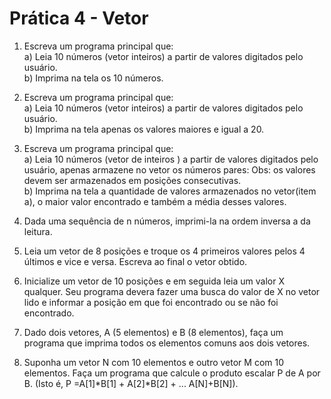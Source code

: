 # Prática 4 - Vetor

01. Escreva um programa principal que: <br>
a) Leia 10 números (vetor inteiros) a partir de valores digitados pelo usuário. <br>
b) Imprima na tela os 10 números.<br>

02. Escreva um programa principal que: <br>
a) Leia 10 números (vetor inteiros) a partir de valores digitados pelo usuário. <br>
b) Imprima na tela apenas os valores maiores e igual a 20. <br>

03. Escreva um programa principal que: <br> 
a) Leia 10 números (vetor de inteiros ) a partir de valores digitados pelo usuário, apenas armazene no
vetor os números pares: Obs: os valores devem ser armazenados em posições consecutivas. <br>
b) Imprima na tela a quantidade de valores armazenados no vetor(item a), o maior valor encontrado e
também a média desses valores. <br>

04. Dada uma sequência de n números, imprimi-la na ordem inversa a da leitura. <br>

05. Leia um vetor de 8 posições e troque os 4 primeiros valores pelos 4 últimos e vice e versa. Escreva ao
final o vetor obtido. <br>

06. Inicialize um vetor de 10 posições e em seguida leia um valor X qualquer. Seu programa devera fazer
uma busca do valor de X no vetor lido e informar a posição em que foi encontrado ou se não foi
encontrado. <br>

07. Dado dois vetores, A (5 elementos) e B (8 elementos), faça um programa que imprima todos os
elementos comuns aos dois vetores. <br>


8. Suponha um vetor N com 10 elementos e outro vetor M com 10 elementos. Faça um programa que
calcule o produto escalar P de A por B. (Isto é, P =A[1]*B[1] + A[2]*B[2] + ... A[N]+B[N]).
